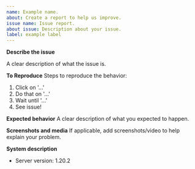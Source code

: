 ```yaml
---
name: Example name.
about: Create a report to help us improve.
issue name: Issue report.
about issue: Description about your issue.
label: example label
---
```


<!-- 
Take note: The issue may be deleted if it is not following the template, and
try not to make duplicates issues, do a quick search before posting.
--->

**Describe the issue**

A clear description of what the issue is.

**To Reproduce**
Steps to reproduce the behavior:
1. Click on '...'
2. Do that on '...'
3. Wait until '...'
4. See issue!

**Expected behavior**
A clear description of what you expected to happen.

**Screenshots and media**
If applicable, add screenshots/video to help explain your problem.

**System description**
 - Server version: 1.20.2
